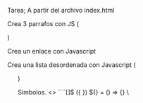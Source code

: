 Tarea; A partir del archivo index.html

Crea 3 parrafos con JS (<p>)

Crea un enlace con Javascript <link>

Crea una lista desordenada con Javascript (<ul>)


Símbolos.
<> `´¨[]$ ({ }) ${} = () => {}
\ 